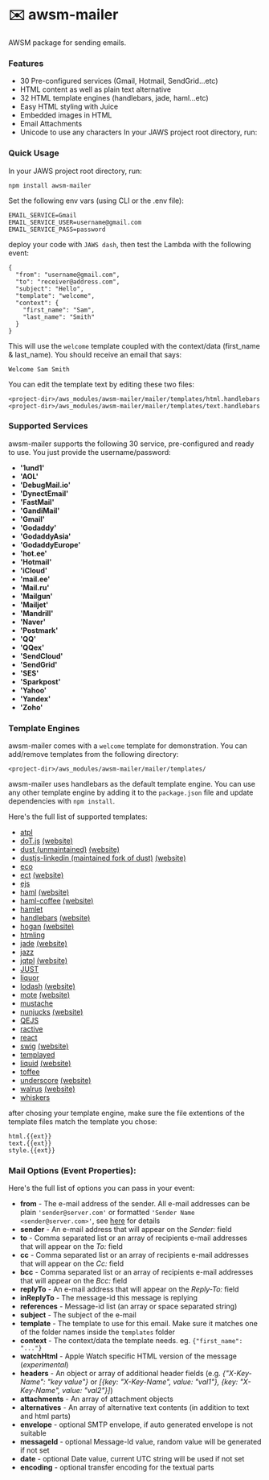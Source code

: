 # ✉️ awsm-mailer
AWSM package for sending emails.

### Features

* 30 Pre-configured services (Gmail, Hotmail, SendGrid...etc)
* HTML content as well as plain text alternative
* 32 HTML template engines (handlebars, jade, haml...etc)
* Easy HTML styling with Juice
* Embedded images in HTML
* Email Attachments
* Unicode to use any characters
In your JAWS project root directory, run:

### Quick Usage
In your JAWS project root directory, run:

```
npm install awsm-mailer
```

Set the following env vars (using CLI or the .env file):

```
EMAIL_SERVICE=Gmail
EMAIL_SERVICE_USER=username@gmail.com
EMAIL_SERVICE_PASS=password
```

deploy your code with `JAWS dash`, then test the Lambda with the following event:

```
{
  "from": "username@gmail.com",
  "to": "receiver@address.com",
  "subject": "Hello",
  "template": "welcome",
  "context": {
    "first_name": "Sam",
    "last_name": "Smith"
  }
}

```

This will use the `welcome` template coupled with the context/data (first_name & last_name).
You should receive an email that says:

```
Welcome Sam Smith
```

You can edit the template text by editing these two files:

```
<project-dir>/aws_modules/awsm-mailer/mailer/templates/html.handlebars
<project-dir>/aws_modules/awsm-mailer/mailer/templates/text.handlebars
```

### Supported Services
awsm-mailer supports the following 30 service, pre-configured and ready to use. You just provide the username/password:

* **'1und1'**
* **'AOL'**
* **'DebugMail.io'**
* **'DynectEmail'**
* **'FastMail'**
* **'GandiMail'**
* **'Gmail'**
* **'Godaddy'**
* **'GodaddyAsia'**
* **'GodaddyEurope'**
* **'hot.ee'**
* **'Hotmail'**
* **'iCloud'**
* **'mail.ee'**
* **'Mail.ru'**
* **'Mailgun'**
* **'Mailjet'**
* **'Mandrill'**
* **'Naver'**
* **'Postmark'**
* **'QQ'**
* **'QQex'**
* **'SendCloud'**
* **'SendGrid'**
* **'SES'**
* **'Sparkpost'**
* **'Yahoo'**
* **'Yandex'**
* **'Zoho'**

### Template Engines
awsm-mailer comes with a `welcome` template for demonstration. You can add/remove templates from the following directory:

```
<project-dir>/aws_modules/awsm-mailer/mailer/templates/
```

awsm-mailer uses handlebars as the default template engine. You can use any other template engine by adding it to the `package.json` file and update dependencies with `npm install`.

Here's the full list of supported templates:

- [atpl](https://github.com/soywiz/atpl.js)
- [doT.js](https://github.com/olado/doT) [(website)](http://olado.github.io/doT/)
- [dust (unmaintained)](https://github.com/akdubya/dustjs) [(website)](http://akdubya.github.com/dustjs/)
- [dustjs-linkedin (maintained fork of dust)](https://github.com/linkedin/dustjs) [(website)](http://linkedin.github.io/dustjs/)
- [eco](https://github.com/sstephenson/eco)
- [ect](https://github.com/baryshev/ect) [(website)](http://ectjs.com/)
- [ejs](https://github.com/visionmedia/ejs)
- [haml](https://github.com/visionmedia/haml.js) [(website)](http://haml-lang.com/)
- [haml-coffee](https://github.com/9elements/haml-coffee) [(website)](http://haml-lang.com/)
- [hamlet](https://github.com/gregwebs/hamlet.js)
- [handlebars](https://github.com/wycats/handlebars.js/) [(website)](http://handlebarsjs.com/)
- [hogan](https://github.com/twitter/hogan.js) [(website)](http://twitter.github.com/hogan.js/)
- [htmling](https://github.com/codemix/htmling)
- [jade](https://github.com/visionmedia/jade) [(website)](http://jade-lang.com/)
- [jazz](https://github.com/shinetech/jazz)
- [jqtpl](https://github.com/kof/node-jqtpl) [(website)](http://api.jquery.com/category/plugins/templates/)
- [JUST](https://github.com/baryshev/just)
- [liquor](https://github.com/chjj/liquor)
- [lodash](https://github.com/bestiejs/lodash) [(website)](http://lodash.com/)
- [mote](https://github.com/satchmorun/mote) [(website)](http://satchmorun.github.io/mote/)
- [mustache](https://github.com/janl/mustache.js)
- [nunjucks](https://github.com/mozilla/nunjucks) [(website)](https://mozilla.github.io/nunjucks)
- [QEJS](https://github.com/jepso/QEJS)
- [ractive](https://github.com/Rich-Harris/Ractive)
- [react](https://github.com/facebook/react)
- [swig](https://github.com/paularmstrong/swig) [(website)](http://paularmstrong.github.com/swig/)
- [templayed](http://archan937.github.com/templayed.js/)
- [liquid](https://github.com/leizongmin/tinyliquid) [(website)](http://liquidmarkup.org/)
- [toffee](https://github.com/malgorithms/toffee)
- [underscore](https://github.com/documentcloud/underscore) [(website)](http://documentcloud.github.com/underscore/)
- [walrus](https://github.com/jeremyruppel/walrus) [(website)](http://documentup.com/jeremyruppel/walrus/)
- [whiskers](https://github.com/gsf/whiskers.js)

after chosing your template engine, make sure the file extentions of the template files match the template you chose:

```
html.{{ext}}
text.{{ext}}
style.{{ext}}
```

### Mail Options (Event Properties):

Here's the full list of options you can pass in your event:

  - **from** - The e-mail address of the sender. All e-mail addresses can be plain `'sender@server.com'` or formatted `'Sender Name <sender@server.com>'`, see [here](#address-formatting) for details
  - **sender** - An e-mail address that will appear on the *Sender:* field
  - **to** - Comma separated list or an array of recipients e-mail addresses that will appear on the *To:* field
  - **cc** - Comma separated list or an array of recipients e-mail addresses that will appear on the *Cc:* field
  - **bcc** - Comma separated list or an array of recipients e-mail addresses that will appear on the *Bcc:* field
  - **replyTo** - An e-mail address that will appear on the *Reply-To:* field
  - **inReplyTo** - The message-id this message is replying
  - **references** - Message-id list (an array or space separated string)
  - **subject** - The subject of the e-mail
  - **template** - The template to use for this email. Make sure it matches one of the folder names inside the `templates` folder
  - **context** - The context/data the template needs. eg. `{"first_name": "..."}`
  - **watchHtml** - Apple Watch specific HTML version of the message (*experimental*)
  - **headers** - An object or array of additional header fields (e.g. *{"X-Key-Name": "key value"}* or *[{key: "X-Key-Name", value: "val1"}, {key: "X-Key-Name", value: "val2"}]*)
  - **attachments** - An array of attachment objects
  - **alternatives** - An array of alternative text contents (in addition to text and html parts)
  - **envelope** - optional SMTP envelope, if auto generated envelope is not suitable
  - **messageId** - optional Message-Id value, random value will be generated if not set
  - **date** - optional Date value, current UTC string will be used if not set
  - **encoding** - optional transfer encoding for the textual parts

